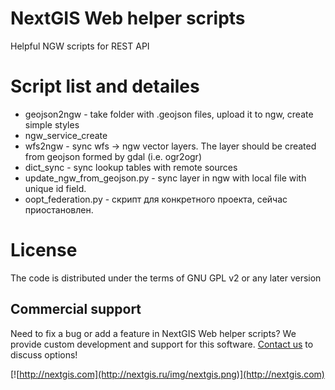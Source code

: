 # NextGIS Web helper scripts

Helpful NGW scripts for REST API 

# Script list and detailes

* geojson2ngw - take folder with .geojson files, upload it to ngw, create simple styles
* ngw_service_create
* wfs2ngw - sync wfs -> ngw vector layers. The layer should be created from geojson formed by gdal (i.e. ogr2ogr)
* dict_sync - sync lookup tables with remote sources
* update_ngw_from_geojson.py - sync layer in ngw with local file with unique id field.
* oopt_federation.py - скрипт для конкретного проекта, сейчас приостановлен.
 
# License

The code is distributed under the terms of GNU GPL v2 or any later version

Commercial support
----------
Need to fix a bug or add a feature in NextGIS Web helper scripts? We provide custom development and support for this software. [Contact us](http://nextgis.ru/en/contact/) to discuss options!

[![http://nextgis.com](http://nextgis.ru/img/nextgis.png)](http://nextgis.com)
